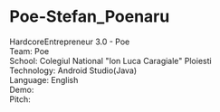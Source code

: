 # Poe-Stefan_Poenaru      
HardcoreEntrepreneur 3.0 - Poe      
Team: Poe       
School: Colegiul National "Ion Luca Caragiale" Ploiesti      
Technology: Android Studio(Java)        
Language: English          
Demo:         
Pitch:
